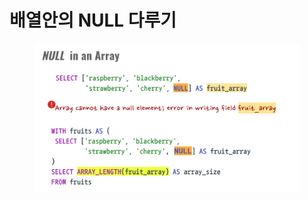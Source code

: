 # 배열안의 NULL 다루기

<figure><img src="../../.gitbook/assets/(공유완료-수정금지) EP02 - Array and Struct (4).png" alt=""><figcaption></figcaption></figure>
